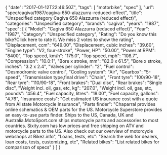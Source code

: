 {
    "date": "2017-01-12T22:46:50Z",
    "tags": [
        "motorbike",
        "spec"
    ],
    "url": "spec\/cagiva\/1987\/cagiva-650-alazzurra-reduced-effect",
    "title": "Unspecified category Cagiva 650 Alazzurra (reduced effect)",
    "categories": "Unspecified category",
    "brands": "cagiva",
    "years": "1987",
    "spec": [
        {
            "Model": "Cagiva 650 Alazzurra (reduced effect)",
            "Year": "1987",
            "Category": "Unspecified category",
            "Rating": "Do you know this bike?Click here to rate it. We miss 2 votes to show the rating",
            "Displacement, ccm": "649.00",
            "Displacement, cubic inches": "39.60",
            "Engine type": "V2, four-stroke",
            "Power, HP": "50.00",
            "Power at RPM": "8400",
            "Top speed, km\/h": "175.0",
            "Top speed, mph": "108.7",
            "Compression": "10.0:1",
            "Bore x stroke, mm": "82.0 x 61.5",
            "Bore x stroke, inches": "3.2 x 2.4",
            "Valves per cylinder": "2",
            "Fuel control": "Desmodromic valve control",
            "Cooling system": "Air",
            "Gearbox": "5-speed",
            "Transmission type,final drive": "Chain",
            "Front tyre": "100\/90-18",
            "Rear tyre": "110\/90-18",
            "Front brakes": "Dual disc",
            "Rear brakes": "Single disc",
            "Weight incl. oil, gas, etc, kg": "207.0",
            "Weight incl. oil, gas, etc, pounds": "456.4",
            "Fuel capacity, litres": "18.00",
            "Fuel capacity, gallons": "4.76",
            "Insurance costs": "Get estimated US insurance cost with a quote from Allstate Motorcycle Insurance",
            "Parts finder": "Chaparral provides online schematics & OEM parts for the US.   Motorcycle Superstore provides an easy-to-use parts finder. Ships to the US, Canada, UK and Australia.MotoSport.com ships motorcycle parts and accessories to most countries.    Sixity.com has low prices and free shipping on ATV and motorcycle parts to the US. Also check out our overview of motorcycle webshops at Bikez.info",
            "Loans, tests, etc": "Search the web for dealers, loan costs, tests, customizing, etc",
            "Related bikes": "List related bikes for comparison of specs"
        }
    ]
}